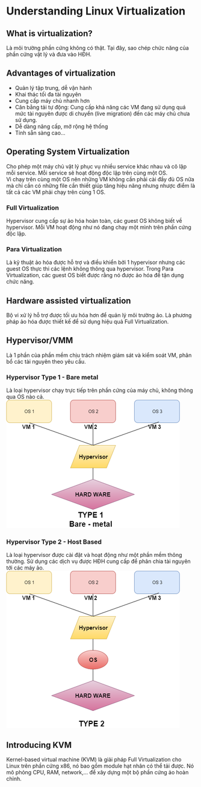 # Understanding Linux Virtualization
## What is virtualization?
Là môi trường phần cứng không có thật. Tại đây, sao chép chức năng của phần cứng vật lý và đưa vào HĐH.  
## Advantages of virtualization
- Quản lý tập trung, dễ vận hành  
- Khai thác tối đa tài nguyên  
- Cung cấp máy chủ nhanh hơn  
- Cân bằng tải tự động: Cung cấp khả năng các VM đang sử dụng quá mức tài nguyên được di chuyển (live migration) đến các máy chủ chưa sử dụng.  
- Dễ dàng nâng cấp, mở rộng hệ thống  
- Tính sẵn sàng cao...  

## Operating System Virtualization
Cho phép một máy chủ vật lý phục vụ nhiều service khác nhau và cô lập mỗi service. Mỗi service sẽ hoạt động độc lập trên cùng một OS.  
Vì chạy trên cùng một OS nên những VM không cần phải cài đầy đủ OS nữa mà chỉ cần có những file cần thiết giúp tăng hiệu năng nhưng nhược điểm là tất cả các VM phải chạy trên cùng 1 OS.  
### Full Virtualization
Hypervisor cung cấp sự ảo hóa hoàn toàn, các guest OS không biết về hypervisor. Mỗi VM hoạt động như nó đang chạy một mình trên phần cứng độc lập.  
### Para Virtualization
Là kỹ thuật ảo hóa được hỗ trợ và điều khiển bởi 1 hypervisor nhưng các guest OS thực thi các lệnh không thông qua hypervisor. Trong Para Virtualization, các guest OS biết được rằng nó được ảo hóa để tận dụng chức năng. 
## Hardware assisted virtualization
Bộ vi xử lý hỗ trợ được tối ưu hóa hơn để quản lý môi trường ảo. Là phương pháp ảo hóa được thiết kế để sử dụng hiệu quả Full Virtualization. 
## Hypervisor/VMM
Là 1 phần của phần mềm chịu trách nhiệm giám sát và kiểm soát VM, phân bổ các tài nguyên theo yêu cầu. 
### Hypervisor Type 1 - Bare metal
Là loại hypervisor chạy trực tiếp trên phần cứng của máy chủ, không thông qua OS nào cả.  
![Type1](picture/Hypervisor-Type1.png)  
### Hypervisor Type 2 - Host Based
Là loại hypervisor được cài đặt và hoạt động như một phần mềm thông thường. Sử dụng các dịch vụ được HĐH cung cấp để phân chia tài nguyên tới các máy ảo.  
![Type2](picture/Hypervisor-Type2.png)  

## Introducing KVM
Kernel-based virtual machine (KVM) là giải pháp Full Virtualization cho Linux trên phần cứng x86, nó bao gồm module hạt nhân có thể tải được. Nó mô phỏng CPU, RAM, network,... để xây dựng một bộ phần cứng ảo hoàn chỉnh.

